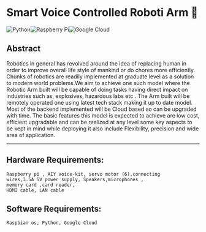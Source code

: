 # Smart Voice Controlled Roboti Arm 🤖

<img alt="Python" src="https://img.shields.io/badge/python-%2314354C.svg?style=for-the-badge&logo=python&logoColor=red"/><img alt="Raspberry Pi" src="https://img.shields.io/badge/-RaspberryPi-C51A4A?style=for-the-badge&logo=Raspberry-Pi&logoColor=blue"/><img alt="Google Cloud" src="https://img.shields.io/badge/GoogleCloud-%234285F4.svg?style=for-the-badge&logo=google-cloud&logoColor=green"/>

## Abstract
Robotics in general has revolved around the idea of replacing human
in order to improve overall life style of mankind or do chores more
efficiently.
Chunks of robotics are readily implemented at graduate level as a
solution to modern world problems.We aim to achieve one such
model where the Robotic Arm built will be capable of doing tasks
having direct impact on industries such as, explosives, hazardous
labs etc . The Arm built will be remotely operated one using latest
tech stack making it up to date model. Most of the backend
implemented will be Cloud based so can be upgraded with time. The basic features this model is expected to achieve are low cost, efficient upgradable and can be realized at any level some key
aspects to be kept in mind while deploying it also include
Flexibility, precision and wide area of application.

---

## Hardware Requirements:
```
Raspberry pi , AIY voice-kit, servo motor (6),connecting
wires,3.5A 5V power supply, Speakers,microphones ,
memory card ,card reader,
HDMI cable, LAN cable
```

## Software Requirements:
```
Raspbian os, Python, Google Cloud 
```
